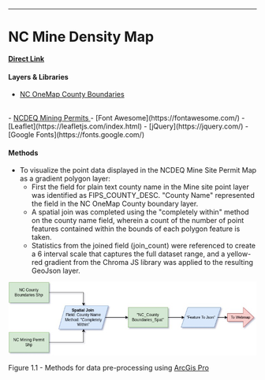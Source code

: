 ---
# NC Mine Density Map



 <b>[Direct Link](https://waterlevelmedium.github.io/MineSitesNC/)</b>
 #### Layers & Libraries

 - <a href="https://www.nconemap.gov/datasets/9728285994804c8b9f20ce58bae45899_0/explore?location=35.119934%2C-79.919073%2C7.27"> NC OneMap County Boundaries</a>
 </br>
 - <a href="https://data-ncdenr.opendata.arcgis.com/datasets/nc-mining-permits/about"> NCDEQ Mining Permits </a>
 - [Font Awesome](https://fontawesome.com/)
 - [Leaflet](https://leafletjs.com/index.html)
 - [jQuery](https://jquery.com/)
 - [Google Fonts](https://fonts.google.com/)

#### Methods

- To visualize the point data displayed in the NCDEQ Mine Site Permit Map as a gradient polygon layer:
  - First the field for plain text county name in the Mine site point layer was identified as FIPS_COUNTY_DESC. "County Name" represented the field in the NC OneMap County boundary layer.
  - A spatial join was completed using the "completely within" method on the county name field, wherein a count of the number of point features contained within the bounds of each polygon feature is taken.
  - Statistics from the joined field (join_count) were referenced to create a 6 interval scale that captures the full dataset range, and a yellow-red gradient from the Chroma JS library was applied to the resulting GeoJson layer.



<img src="assets/minesMethodsFlow.jpg"><p> Figure 1.1 - Methods for data pre-processing using <a href="https://pro.arcgis.com/en/pro-app/latest/get-started/get-started.htm">ArcGis Pro</a></p>
